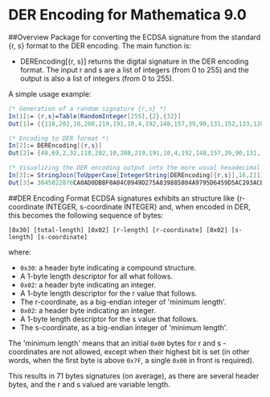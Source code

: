 # DER Encoding for Mathematica 9.0
##Overview
Package for converting the ECDSA signature from the standard {r, s} format to the DER encoding. The main function is:
- DEREncoding[{r, s}] returns the digital signature in the DER encoding format. The input r and s are a list of integers (from 0 to 255) and the output is also a list of integers (from 0 to 255).

A simple usage example:
```Mathematica
(* Generation of a random signature {r,s} *)
In[1]:= {r,s}=Table[RandomInteger[255],{2},{32}]
Out[1]= {{118,202,10,208,219,191,10,4,192,148,157,39,90,131,152,133,128,74,151,149,214,69,157,90,194,147,172,190,31,227,254,171},{150,130,16,38,155,5,238,191,5,190,106,218,254,35,36,151,151,193,85,110,32,207,236,101,254,33,243,79,82,36,240,2}}

(* Encoding to DER format *)
In[2]:= DEREncoding[{r,s}]
Out[2]= {48,69,2,32,118,202,10,208,219,191,10,4,192,148,157,39,90,131,152,133,128,74,151,149,214,69,157,90,194,147,172,190,31,227,254,171,2,33,0,150,130,16,38,155,5,238,191,5,190,106,218,254,35,36,151,151,193,85,110,32,207,236,101,254,33,243,79,82,36,240,2}

(* Visualizing the DER encoding output into the more usual hexadecimal format *)
In[3]:= StringJoin[ToUpperCase[IntegerString[DEREncoding[{r,s}],16,2]]]
Out[3]= 3045022076CA0AD0DBBF0A04C0949D275A839885804A9795D6459D5AC293ACBE1FE3FEAB022100968210269B05EEBF05BE6ADAFE23249797C1556E20CFEC65FE21F34F5224F002
```

##DER Encoding Format
ECDSA signatures exhibits an structure like {r-coordinate INTEGER, s-coordinate INTEGER} and, when encoded in DER, this becomes the following sequence of bytes:

`[0x30] [total-length] [0x02] [r-length] [r-coordinate] [0x02] [s-length] [s-coordinate]`

where:

- `0x30`: a header byte indicating a compound structure.
- A 1-byte length descriptor for all what follows.
- `0x02`: a header byte indicating an integer.
- A 1-byte length descriptor for the r value that follows.
- The r-coordinate, as a big-endian integer of 'minimum length'.
- `0x02`: a header byte indicating an integer.
- A 1-byte length descriptor for the s value that follows.
- The s-coordinate, as a big-endian integer of 'minimum length'.

The 'minimum length' means that an initial `0x00` bytes for r and s -coordinates are not allowed, except when their highest bit is set (in other words, when the first byte is above `0x7F`, a single `0x00` in front is required).

This results in 71 bytes signatures (on average), as there are several header bytes, and the r and s valued are variable length.
